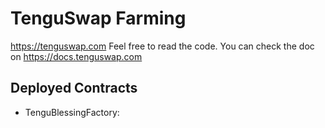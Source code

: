 # TenguSwap Farming

https://tenguswap.com
Feel free to read the code.
You can check the doc on https://docs.tenguswap.com

## Deployed Contracts

- TenguBlessingFactory: [](https://bscscan.com/address/)
